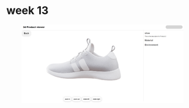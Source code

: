# week 13

<figure><img src="../.gitbook/assets/image (23).png" alt=""><figcaption></figcaption></figure>

